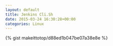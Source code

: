 ```yaml
---
layout: default                                                                                                              
title: Jenkins Cli.Sh                                                                                                                       
date: 2015-03-24 16:30:28+00:00                                                                                                                        
categories: Linux                                                                                                                
---                                                                                                                              
```


{% gist makeittotop/d88ed1b047be07a38e8e %}                                                                                                           

